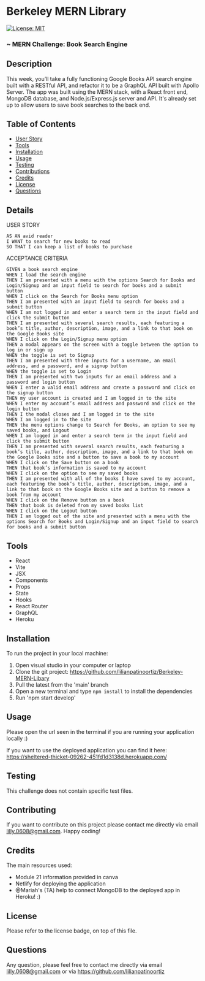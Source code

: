 # Berkeley MERN Library

[![License: MIT](https://img.shields.io/badge/License-MIT-yellow.svg)](https://opensource.org/licenses/MIT)

### ~ MERN Challenge: Book Search Engine

## Description

This week, you’ll take a fully functioning Google Books API search engine built with a RESTful API, and refactor it to be a GraphQL API built with Apollo Server. The app was built using the MERN stack, with a React front end, MongoDB database, and Node.js/Express.js server and API. It's already set up to allow users to save book searches to the back end.

## Table of Contents

- [User Story](#details)
- [Tools](#tools)
- [Installation](#installation)
- [Usage](#usage)
- [Testing](#testing)
- [Contributions](#contributing)
- [Credits](#credits)
- [License](#license)
- [Questions](#questions)

## Details

USER STORY

```
AS AN avid reader
I WANT to search for new books to read
SO THAT I can keep a list of books to purchase
```

ACCEPTANCE CRITERIA

```
GIVEN a book search engine
WHEN I load the search engine
THEN I am presented with a menu with the options Search for Books and Login/Signup and an input field to search for books and a submit button
WHEN I click on the Search for Books menu option
THEN I am presented with an input field to search for books and a submit button
WHEN I am not logged in and enter a search term in the input field and click the submit button
THEN I am presented with several search results, each featuring a book’s title, author, description, image, and a link to that book on the Google Books site
WHEN I click on the Login/Signup menu option
THEN a modal appears on the screen with a toggle between the option to log in or sign up
WHEN the toggle is set to Signup
THEN I am presented with three inputs for a username, an email address, and a password, and a signup button
WHEN the toggle is set to Login
THEN I am presented with two inputs for an email address and a password and login button
WHEN I enter a valid email address and create a password and click on the signup button
THEN my user account is created and I am logged in to the site
WHEN I enter my account’s email address and password and click on the login button
THEN I the modal closes and I am logged in to the site
WHEN I am logged in to the site
THEN the menu options change to Search for Books, an option to see my saved books, and Logout
WHEN I am logged in and enter a search term in the input field and click the submit button
THEN I am presented with several search results, each featuring a book’s title, author, description, image, and a link to that book on the Google Books site and a button to save a book to my account
WHEN I click on the Save button on a book
THEN that book’s information is saved to my account
WHEN I click on the option to see my saved books
THEN I am presented with all of the books I have saved to my account, each featuring the book’s title, author, description, image, and a link to that book on the Google Books site and a button to remove a book from my account
WHEN I click on the Remove button on a book
THEN that book is deleted from my saved books list
WHEN I click on the Logout button
THEN I am logged out of the site and presented with a menu with the options Search for Books and Login/Signup and an input field to search for books and a submit button  
```

## Tools

- React
- Vite
- JSX
- Components
- Props
- State
- Hooks
- React Router
- GraphQL
- Heroku

## Installation

To run the project in your local machine:

1. Open visual studio in your computer or laptop
2. Clone the git project: https://github.com/lilianpatinoortiz/Berkeley-MERN-Libary
3. Pull the latest from the 'main' branch
4. Open a new terminal and type `npm install` to install the dependencies
5. Run 'npm start develop'

## Usage

Please open the url seen in the terminal if you are running your application locally :)

If you want to use the deployed application you can find it here: https://sheltered-thicket-09262-451fd1d3138d.herokuapp.com/

## Testing

This challenge does not contain specific test files.

## Contributing

If you want to contribute on this project please contact me directly via email lilly.0608@gmail.com. Happy coding!

## Credits

The main resources used:

- Module 21 information provided in canva
- Netlify for deploying the application
- @Mariah's (TA) help to connect MongoDB to the deployed app in Heroku! :)

## License

Please refer to the license badge, on top of this file.

## Questions

Any question, please feel free to contact me directly via email lilly.0608@gmail.com or via https://github.com/lilianpatinoortiz

